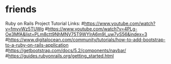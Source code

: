 # friends
Ruby on Rails Project
Tutorial Links:
#https://www.youtube.com/watch?v=fmyvWz5TUWg
#https://www.youtube.com/watch?v=4PLg-Oe3MfA&list=PLm8ctt9NhMNV75T9WYIrA6m9I_uw7vS56&index=3
#https://www.digitalocean.com/community/tutorials/how-to-add-bootstrap-to-a-ruby-on-rails-application
#https://getbootstrap.com/docs/5.2/components/navbar/
#https://guides.rubyonrails.org/getting_started.html